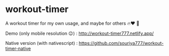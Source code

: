 # workout-timer
A workout timer for my own usage, and maybe for others 🔥♥️ 🙏

Demo (only mobile resolution 😉) : http://workout-timer777.netlify.app/

Native version (with nativescript) : 
https://github.com/souriya777/workout-timer-native